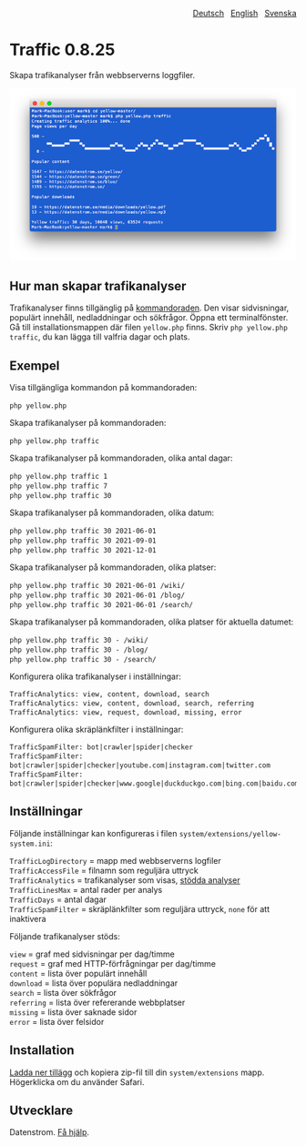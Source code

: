 <p align="right"><a href="README-de.md">Deutsch</a> &nbsp; <a href="README.md">English</a> &nbsp; <a href="README-sv.md">Svenska</a></p>

# Traffic 0.8.25

Skapa trafikanalyser från webbserverns loggfiler.

<p align="center"><img src="traffic-screenshot.png?raw=true" alt="Skärmdump"></p>

## Hur man skapar trafikanalyser

Trafikanalyser finns tillgänglig på [kommandoraden](https://github.com/annaesvensson/yellow-command/tree/main/README-sv.md). Den visar sidvisningar, populärt innehåll, nedladdningar och sökfrågor. Öppna ett terminalfönster. Gå till installationsmappen där filen `yellow.php` finns. Skriv `php yellow.php traffic`, du kan lägga till valfria dagar och plats. 

## Exempel

Visa tillgängliga kommandon på kommandoraden:

`php yellow.php`

Skapa trafikanalyser på kommandoraden:

`php yellow.php traffic`  

Skapa trafikanalyser på kommandoraden, olika antal dagar:

`php yellow.php traffic 1`  
`php yellow.php traffic 7`  
`php yellow.php traffic 30`  

Skapa trafikanalyser på kommandoraden, olika datum:

`php yellow.php traffic 30 2021-06-01`  
`php yellow.php traffic 30 2021-09-01`  
`php yellow.php traffic 30 2021-12-01`  

Skapa trafikanalyser på kommandoraden, olika platser:

`php yellow.php traffic 30 2021-06-01 /wiki/`  
`php yellow.php traffic 30 2021-06-01 /blog/`  
`php yellow.php traffic 30 2021-06-01 /search/`  

Skapa trafikanalyser på kommandoraden, olika platser för aktuella datumet:

`php yellow.php traffic 30 - /wiki/`  
`php yellow.php traffic 30 - /blog/`  
`php yellow.php traffic 30 - /search/`  

Konfigurera olika trafikanalyser i inställningar:

```
TrafficAnalytics: view, content, download, search
TrafficAnalytics: view, content, download, search, referring
TrafficAnalytics: view, request, download, missing, error
```

Konfigurera olika skräplänkfilter i inställningar:

```
TrafficSpamFilter: bot|crawler|spider|checker
TrafficSpamFilter: bot|crawler|spider|checker|youtube.com|instagram.com|twitter.com
TrafficSpamFilter: bot|crawler|spider|checker|www.google|duckduckgo.com|bing.com|baidu.com
```

## Inställningar

Följande inställningar kan konfigureras i filen `system/extensions/yellow-system.ini`:

`TrafficLogDirectory` = mapp med webbserverns logfiler  
`TrafficAccessFile` = filnamn som reguljära uttryck  
`TrafficAnalytics` = trafikanalyser som visas, [stödda analyser](#inställningar-analytics)  
`TrafficLinesMax` = antal rader per analys  
`TrafficDays` = antal dagar  
`TrafficSpamFilter` = skräplänkfilter som reguljära uttryck, `none` för att inaktivera  

<a id="inställningar-analytics"></a>Följande trafikanalyser stöds:

`view` = graf med sidvisningar per dag/timme  
`request` = graf med HTTP-förfrågningar per dag/timme  
`content` = lista över populärt innehåll  
`download` = lista över populära nedladdningar  
`search` = lista över sökfrågor  
`referring` = lista över refererande webbplatser  
`missing` = lista över saknade sidor  
`error` = lista över felsidor  

## Installation

[Ladda ner tillägg](https://github.com/annaesvensson/yellow-traffic/archive/main.zip) och kopiera zip-fil till din `system/extensions` mapp. Högerklicka om du använder Safari.

## Utvecklare

Datenstrom. [Få hjälp](https://datenstrom.se/sv/yellow/help/).
